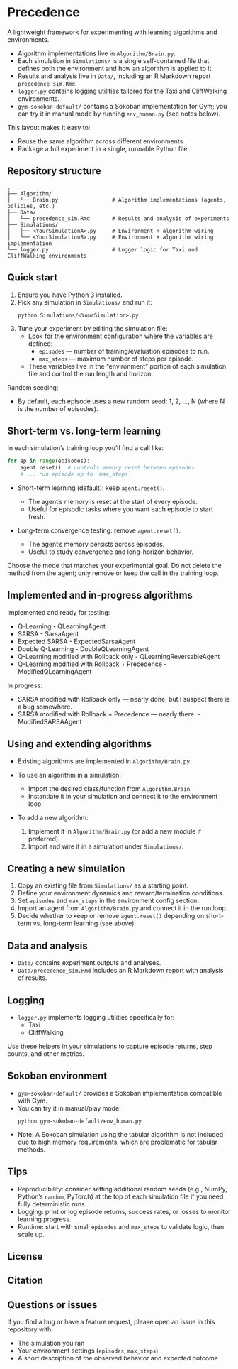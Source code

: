# Precedence

A lightweight framework for experimenting with learning algorithms and environments.

- Algorithm implementations live in `Algorithm/Brain.py`.
- Each simulation in `Simulations/` is a single self-contained file that defines both the environment and how an algorithm is applied to it.
- Results and analysis live in `Data/`, including an R Markdown report `precedence_sim.Rmd`.
- `logger.py` contains logging utilities tailored for the Taxi and CliffWalking environments.
- `gym-sokoban-default/` contains a Sokoban implementation for Gym; you can try it in manual mode by running `env_human.py` (see notes below).

This layout makes it easy to:
- Reuse the same algorithm across different environments.
- Package a full experiment in a single, runnable Python file.

## Repository structure

```
.
├── Algorithm/
│   └── Brain.py                 # Algorithm implementations (agents, policies, etc.)
├── Data/
│   └── precedence_sim.Rmd       # Results and analysis of experiments
├── Simulations/
│   ├── <YourSimulationA>.py     # Environment + algorithm wiring
│   └── <YourSimulationB>.py     # Environment + algorithm wiring
implementation
└── logger.py                    # Logger logic for Taxi and CliffWalking environments
```

## Quick start

1. Ensure you have Python 3 installed.
2. Pick any simulation in `Simulations/` and run it:
   ```
   python Simulations/<YourSimulation>.py
   ```
3. Tune your experiment by editing the simulation file:
   - Look for the environment configuration where the variables are defined:
     - `episodes` — number of training/evaluation episodes to run.
     - `max_steps` — maximum number of steps per episode.
   - These variables live in the “environment” portion of each simulation file and control the run length and horizon.

Random seeding:
- By default, each episode uses a new random seed: 1, 2, ..., N (where N is the number of episodes).

## Short-term vs. long-term learning

In each simulation’s training loop you’ll find a call like:

```python
for ep in range(episodes):
    agent.reset()  # controls memory reset between episodes
    # ... run episode up to `max_steps`
```

- Short-term learning (default): keep `agent.reset()`.
  - The agent’s memory is reset at the start of every episode.
  - Useful for episodic tasks where you want each episode to start fresh.

- Long-term convergence testing: remove `agent.reset()`.
  - The agent’s memory persists across episodes.
  - Useful to study convergence and long-horizon behavior.

Choose the mode that matches your experimental goal. Do not delete the method from the agent; only remove or keep the call in the training loop.

## Implemented and in-progress algorithms

Implemented and ready for testing:
- Q-Learning - QLearningAgent
- SARSA - SarsaAgent
- Expected SARSA - ExpectedSarsaAgent
- Double Q-Learning - DoubleQLearningAgent
- Q-Learning modified with Rollback only - QLearningReversableAgent
- Q-Learning modified with Rollback + Precedence - ModifiedQLearningAgent

In progress:
- SARSA modified with Rollback only — nearly done, but I suspect there is a bug somewhere.
- SARSA modified with Rollback + Precedence — nearly there. - ModifiedSARSAAgent

## Using and extending algorithms

- Existing algorithms are implemented in `Algorithm/Brain.py`.
- To use an algorithm in a simulation:
  - Import the desired class/function from `Algorithm.Brain`.
  - Instantiate it in your simulation and connect it to the environment loop.

- To add a new algorithm:
  1. Implement it in `Algorithm/Brain.py` (or add a new module if preferred).
  2. Import and wire it in a simulation under `Simulations/`.

## Creating a new simulation

1. Copy an existing file from `Simulations/` as a starting point.
2. Define your environment dynamics and reward/termination conditions.
3. Set `episodes` and `max_steps` in the environment config section.
4. Import an agent from `Algorithm/Brain.py` and connect it in the run loop.
5. Decide whether to keep or remove `agent.reset()` depending on short-term vs. long-term learning (see above).

## Data and analysis

- `Data/` contains experiment outputs and analyses.
- `Data/precedence_sim.Rmd` includes an R Markdown report with analysis of results.

## Logging

- `logger.py` implements logging utilities specifically for:
  - Taxi
  - CliffWalking

Use these helpers in your simulations to capture episode returns, step counts, and other metrics.

## Sokoban environment

- `gym-sokoban-default/` provides a Sokoban implementation compatible with Gym.
- You can try it in manual/play mode:
  ```
  python gym-sokoban-default/env_human.py
  ```
- Note: A Sokoban simulation using the tabular algorithm is not included due to high memory requirements, which are problematic for tabular methods.

## Tips

- Reproducibility: consider setting additional random seeds (e.g., NumPy, Python’s `random`, PyTorch) at the top of each simulation file if you need fully deterministic runs.
- Logging: print or log episode returns, success rates, or losses to monitor learning progress.
- Runtime: start with small `episodes` and `max_steps` to validate logic, then scale up.

## License

## Citation

## Questions or issues

If you find a bug or have a feature request, please open an issue in this repository with:
- The simulation you ran
- Your environment settings (`episodes`, `max_steps`)
- A short description of the observed behavior and expected outcome